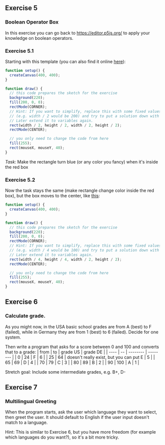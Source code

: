 ## Exercise 5
### Boolean Operator Box
In this exercise you can go back to https://editor.p5js.org/ to apply your knowledge on boolean operators.

### Exercise 5.1
Starting with this template (you can also find it online [here](https://editor.p5js.org/zormit/sketches/GTUoGvtE0)):
```JavaScript
function setup() {
  createCanvas(400, 400);
}

function draw() {
  // this code prepares the sketch for the exercise
  background(220);
  fill(200, 0, 0);
  rectMode(CORNER);
  // Hint: If you want to simplify, replace this with some fixed values first.
  // (e.g. width / 2 would be 200) and try to put a solution down with fixed values.
  // Later extend it to variables again.
  rect(width / 2, height / 2, width / 2, height / 2);
  rectMode(CENTER);

  // you only need to change the code from here
  fill(255);
  rect(mouseX, mouseY, 40);
}
```

*Task*: Make the rectangle turn blue (or any color you fancy) when it's inside the red box

### Exercise 5.2
Now the task stays the same (make rectangle change color inside the red box), but the box moves to the center, like [this](https://editor.p5js.org/zormit/sketches/tzRITvfJa):
```JavaScript
function setup() {
  createCanvas(400, 400);
}

function draw() {
  // this code prepares the sketch for the exercise
  background(220);
  fill(200, 0, 0);
  rectMode(CORNER);
  // Hint: If you want to simplify, replace this with some fixed values first.
  // (e.g. width / 4 would be 100) and try to put a solution down with fixed values.
  // Later extend it to variables again.
  rect(width / 4, height / 4, width / 2, height / 2);
  rectMode(CENTER);

  // you only need to change the code from here
  fill(255);
  rect(mouseX, mouseY, 40);
}
```

## Exercise 6
### Calculate grade.

As you might now, in the USA basic school grades are from A (best) to F (failed), while in Germany they are from 1 (best) to 6 (failed). Decide for one system.

Then write a program that asks for a score between 0 and 100 and converts that to a grade:
| from | to | grade US | grade DE |
| ---- | -- | -------- | -------- |
| 0 | 24 | F | 6 |
| 25 | 64 | doesn't really exist, but you can put E | 5 |
| 65 | 69 | D | 4 |
| 70 | 79 | C | 3 |
| 80 | 89 | B | 2 |
| 90 | 100 | A | 1 |

Stretch goal: Include some intermediate grades, e.g. B+, D-

## Exercise 7

### Multilingual Greeting
When the program starts, ask the user which language they want to select, then greet the user. It should default to English if the user input doesn't match to a language.

Hint: This is similar to Exercise 6, but you have more freedom (for example which languages do you want?), so it's a bit more tricky.

